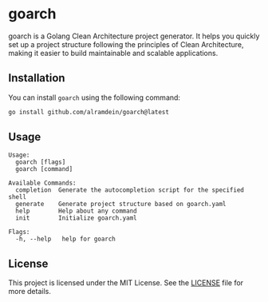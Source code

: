 # goarch

goarch is a Golang Clean Architecture project generator. It helps you quickly set up a project structure following the principles of Clean Architecture, making it easier to build maintainable and scalable applications.

## Installation

You can install `goarch` using the following command:

```bash
go install github.com/alramdein/goarch@latest
```

## Usage
```
Usage:
  goarch [flags]
  goarch [command]

Available Commands:
  completion  Generate the autocompletion script for the specified shell
  generate    Generate project structure based on goarch.yaml
  help        Help about any command
  init        Initialize goarch.yaml

Flags:
  -h, --help   help for goarch
```

## License

This project is licensed under the MIT License. See the [LICENSE](LICENSE) file for more details.
